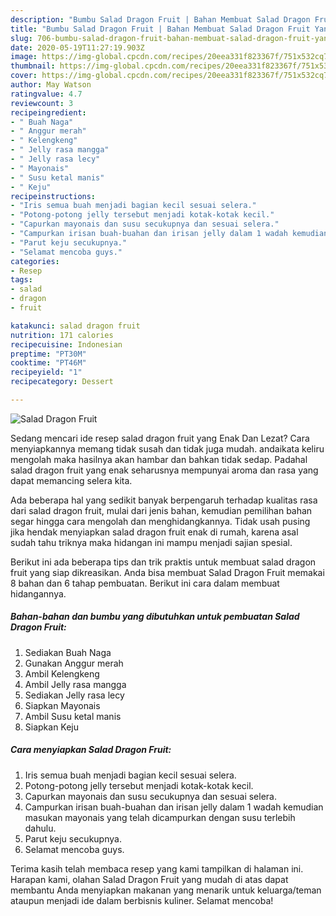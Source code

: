 ```yaml
---
description: "Bumbu Salad Dragon Fruit | Bahan Membuat Salad Dragon Fruit Yang Enak dan Simpel"
title: "Bumbu Salad Dragon Fruit | Bahan Membuat Salad Dragon Fruit Yang Enak dan Simpel"
slug: 706-bumbu-salad-dragon-fruit-bahan-membuat-salad-dragon-fruit-yang-enak-dan-simpel
date: 2020-05-19T11:27:19.903Z
image: https://img-global.cpcdn.com/recipes/20eea331f823367f/751x532cq70/salad-dragon-fruit-foto-resep-utama.jpg
thumbnail: https://img-global.cpcdn.com/recipes/20eea331f823367f/751x532cq70/salad-dragon-fruit-foto-resep-utama.jpg
cover: https://img-global.cpcdn.com/recipes/20eea331f823367f/751x532cq70/salad-dragon-fruit-foto-resep-utama.jpg
author: May Watson
ratingvalue: 4.7
reviewcount: 3
recipeingredient:
- " Buah Naga"
- " Anggur merah"
- " Kelengkeng"
- " Jelly rasa mangga"
- " Jelly rasa lecy"
- " Mayonais"
- " Susu ketal manis"
- " Keju"
recipeinstructions:
- "Iris semua buah menjadi bagian kecil sesuai selera."
- "Potong-potong jelly tersebut menjadi kotak-kotak kecil."
- "Capurkan mayonais dan susu secukupnya dan sesuai selera."
- "Campurkan irisan buah-buahan dan irisan jelly dalam 1 wadah kemudian masukan mayonais yang telah dicampurkan dengan susu terlebih dahulu."
- "Parut keju secukupnya."
- "Selamat mencoba guys."
categories:
- Resep
tags:
- salad
- dragon
- fruit

katakunci: salad dragon fruit 
nutrition: 171 calories
recipecuisine: Indonesian
preptime: "PT30M"
cooktime: "PT46M"
recipeyield: "1"
recipecategory: Dessert

---
```



![Salad Dragon Fruit](https://img-global.cpcdn.com/recipes/20eea331f823367f/751x532cq70/salad-dragon-fruit-foto-resep-utama.jpg)

Sedang mencari ide resep salad dragon fruit yang Enak Dan Lezat? Cara menyiapkannya memang tidak susah dan tidak juga mudah. andaikata keliru mengolah maka hasilnya akan hambar dan bahkan tidak sedap. Padahal salad dragon fruit yang enak seharusnya mempunyai aroma dan rasa yang dapat memancing selera kita.



Ada beberapa hal yang sedikit banyak berpengaruh terhadap kualitas rasa dari salad dragon fruit, mulai dari jenis bahan, kemudian pemilihan bahan segar hingga cara mengolah dan menghidangkannya. Tidak usah pusing jika hendak menyiapkan salad dragon fruit enak di rumah, karena asal sudah tahu triknya maka hidangan ini mampu menjadi sajian spesial.


Berikut ini ada beberapa tips dan trik praktis untuk membuat salad dragon fruit yang siap dikreasikan. Anda bisa membuat Salad Dragon Fruit memakai 8 bahan dan 6 tahap pembuatan. Berikut ini cara dalam membuat hidangannya.

<!--inarticleads1-->

##### Bahan-bahan dan bumbu yang dibutuhkan untuk pembuatan Salad Dragon Fruit:

1. Sediakan  Buah Naga
1. Gunakan  Anggur merah
1. Ambil  Kelengkeng
1. Ambil  Jelly rasa mangga
1. Sediakan  Jelly rasa lecy
1. Siapkan  Mayonais
1. Ambil  Susu ketal manis
1. Siapkan  Keju




<!--inarticleads2-->

##### Cara menyiapkan Salad Dragon Fruit:

1. Iris semua buah menjadi bagian kecil sesuai selera.
1. Potong-potong jelly tersebut menjadi kotak-kotak kecil.
1. Capurkan mayonais dan susu secukupnya dan sesuai selera.
1. Campurkan irisan buah-buahan dan irisan jelly dalam 1 wadah kemudian masukan mayonais yang telah dicampurkan dengan susu terlebih dahulu.
1. Parut keju secukupnya.
1. Selamat mencoba guys.




Terima kasih telah membaca resep yang kami tampilkan di halaman ini. Harapan kami, olahan Salad Dragon Fruit yang mudah di atas dapat membantu Anda menyiapkan makanan yang menarik untuk keluarga/teman ataupun menjadi ide dalam berbisnis kuliner. Selamat mencoba!
